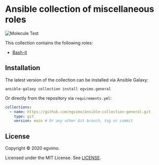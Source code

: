 # Ansible collection of miscellaneous roles

![Molecule Test](https://github.com/egvimo/ansible-collection-general/workflows/Molecule%20Test/badge.svg)

This collection contains the following roles:

- [Bash-it](docs/bash_it.md)

## Installation

The latest version of the collection can be installed via Ansible Galaxy:

```shell
ansible-galaxy collection install egvimo.general
```

Or directly from the repository via `requirements.yml`:

```yml
collections:
  - name: https://github.com/egvimo/ansible-collection-general.git
    type: git
    version: main # Or any other Git branch, tag or commit
```

## License

Copyright © 2020 egvimo.

Licensed under the MIT License. See [LICENSE](LICENSE).
